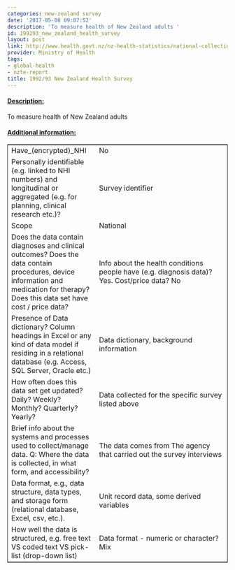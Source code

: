 ```yaml
---
categories: new-zealand survey
date: '2017-05-08 09:07:52'
description: 'To measure health of New Zealand adults '
id: 199293_new_zealand_health_survey
layout: post
link: http://www.health.govt.nz/nz-health-statistics/national-collections-and-surveys/surveys/current-recent-surveys/new-zealand-health-survey
provider: Ministry of Health
tags:
- global-health
- nzte-report
title: 1992/93 New Zealand Health Survey
---
```



 <h4> <u>Description:</u> </h4>
To measure health of New Zealand adults 
 <h4> <u>Additional information:</u> </h4>
 <table style="border: 1px solid">
 <tr> <td width="40%">Have_(encrypted)_NHI</td> <td>No</td> </tr>
 <tr> <td width="40%">Personally identifiable (e.g. linked to NHI numbers) and longitudinal or aggregated (e.g. for planning, clinical research etc.)?</td> <td>Survey identifier</td> </tr>
 <tr> <td width="40%">Scope</td> <td>National</td> </tr>
 <tr> <td width="40%">Does the data contain diagnoses and clinical outcomes?
Does the data contain procedures, device information and medication for therapy?
Does this data set have cost / price data?</td> <td>Info about the health conditions people have (e.g. diagnosis data)? Yes. Cost/price data? No </td> </tr>
 <tr> <td width="40%">Presence of Data dictionary? Column headings in Excel or any kind of data model if residing in a relational database (e.g. Access, SQL Server, Oracle etc.) </td> <td>Data dictionary, background information </td> </tr>
 <tr> <td width="40%">How often does this data set get updated? Daily? Weekly? Monthly? Quarterly? Yearly?</td> <td>Data collected for the specific survey listed above</td> </tr>
 <tr> <td width="40%">Brief info about the systems and processes used to collect/manage data. Q: Where the data is collected, in what form, and accessibility?</td> <td>The data comes from The agency that carried out the survey interviews</td> </tr>
 <tr> <td width="40%">Data format, e.g., data structure, data types, and storage form (relational database, Excel, csv, etc.).</td> <td>Unit record data, some derived variables</td> </tr>
 <tr> <td width="40%">How well the data is structured, e.g. free text VS coded text VS pick-list (drop-down list)</td> <td>Data format - numeric or character? Mix</td> </tr>
 </table>